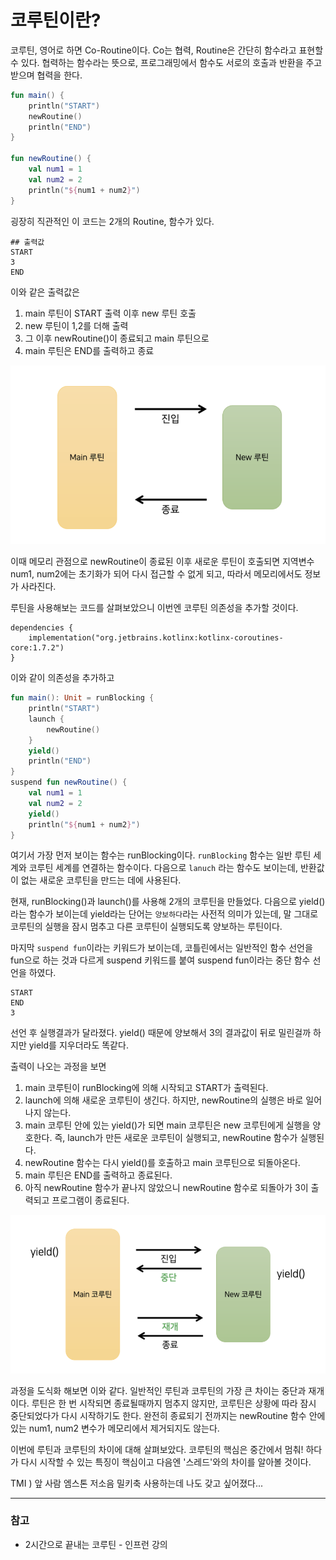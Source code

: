# 코루틴이란?
코루틴, 영어로 하면 Co-Routine이다.
Co는 협력, Routine은 간단히 함수라고 표현할 수 있다.
협력하는 함수라는 뜻으로, 프로그래밍에서 함수도 서로의 호출과 반환을 주고 받으며 협력을 한다.
```kotlin
fun main() {
    println("START")
    newRoutine()
    println("END")
}

fun newRoutine() {
    val num1 = 1
    val num2 = 2
    println("${num1 + num2}")
}
```

굉장히 직관적인 이 코드는 2개의 Routine, 함수가 있다.
```
## 출력값
START
3
END
```

이와 같은 출력값은
1. main 루틴이 START 출력 이후 new 루틴 호출
2. new 루틴이 1,2를 더해 출력
3. 그 이후 newRoutine()이 종료되고 main 루틴으로
4. main 루틴은 END를 출력하고 종료

![alt text](coroutine1-1.png)

이때 메모리 관점으로 newRoutine이 종료된 이후 새로운 루틴이 호출되면 지역변수 num1, num2에는 초기화가 되어 다시 접근할 수 없게 되고, 따라서 메모리에서도 정보가 사라진다.

루틴을 사용해보는 코드를 살펴보았으니 이번엔 코루틴 의존성을 추가할 것이다.
```
dependencies {
    implementation("org.jetbrains.kotlinx:kotlinx-coroutines-core:1.7.2")
}
```

이와 같이 의존성을 추가하고

```kotlin
fun main(): Unit = runBlocking {
    println("START")
    launch {
        newRoutine()
    }
    yield()
    println("END")
}
suspend fun newRoutine() {
    val num1 = 1
    val num2 = 2
    yield()
    println("${num1 + num2}")
}
```
여기서 가장 먼저 보이는 함수는 runBlocking이다.
`runBlocking` 함수는 일반 루틴 세계와 코루틴 세계를 연결하는 함수이다.
다음으로 `lanuch` 라는 함수도 보이는데, 반환값이 없는 새로운 코루틴을 만드는 데에 사용된다.

현재, runBlocking()과 launch()를 사용해 2개의 코루틴을 만들었다.
다음으로 yield()라는 함수가 보이는데 yield라는 단어는 `양보하다`라는 사전적 의미가 있는데, 말 그대로 코루틴의 실행을 잠시 멈추고 다른 코루틴이 실행되도록 양보하는 루틴이다.

마지막 `suspend fun`이라는 키워드가 보이는데, 코틀린에서는 일반적인 함수 선언을 fun으로 하는 것과 다르게 suspend 키워드를 붙여 suspend fun이라는 중단 함수 선언을 하였다.

```
START
END
3
```
선언 후 실행결과가 달라졌다.
yield() 때문에 양보해서 3의 결과값이 뒤로 밀린걸까 하지만 yield를 지우더라도 똑같다.

출력이 나오는 과정을 보면
1. main 코루틴이 runBlocking에 의해 시작되고 START가 출력된다.
2. launch에 의해 새로운 코루틴이 생긴다. 하지만, newRoutine의 실행은 바로 일어나지 않는다.
3. main 코루틴 안에 있는 yield()가 되면 main 코루틴은 new 코루틴에게 실행을 양호한다.
즉, launch가 만든 새로운 코루틴이 실행되고, newRoutine 함수가 실행된다.
4. newRoutine 함수는 다시 yield()를 호출하고 main 코루틴으로 되돌아온다.
5. main 루틴은 END를 출력하고 종료된다.
6. 아직 newRoutine 함수가 끝나지 않았으니 newRoutine 함수로 되돌아가 3이 출력되고 프로그램이 종료된다.

![alt text](coroutine1-2.png)

과정을 도식화 해보면 이와 같다.
일반적인 루틴과 코루틴의 가장 큰 차이는 중단과 재개이다. 루틴은 한 번 시작되면 종료될때까지 멈추지 않지만, 코루틴은 상황에 따라 잠시 중단되었다가 다시 시작하기도 한다.
완전히 종료되기 전까지는 newRoutine 함수 안에 있는 num1, num2 변수가 메모리에서 제거되지도 않는다.

이번에 루틴과 코루틴의 차이에 대해 살펴보았다.
코루틴의 핵심은 중간에서 멈춰! 하다가 다시 시작할 수 있는 특징이 핵심이고 다음엔 '스레드'와의 차이를 알아볼 것이다.

TMI ) 앞 사람 엠스톤 저소음 밀키축 사용하는데 나도 갖고 싶어졌다...

---
### 참고
- 2시간으로 끝내는 코루틴 - 인프런 강의